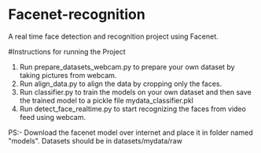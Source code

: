 # Facenet-recognition

A real time face detection and recognition project using Facenet. 


#Instructions for running the Project

1. Run prepare_datasets_webcam.py to prepare your own dataset by taking pictures from webcam.
2. Run align_data.py to align the data by cropping only the faces.
3. Run classifier.py to train the models on your own dataset and then save the trained model to a pickle file mydata_classifier.pkl
4. Run detect_face_realtime.py to start recognizing the faces from video feed using webcam. 

PS:- Download the facenet model over internet and place it in folder named "models". Datasets should be in datasets/mydata/raw


     
